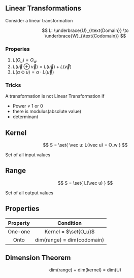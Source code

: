 ## Linear Transformations

Consider a linear transformation

$$
L: 
\underbrace{U}_{\text{Domain}}
\to
\underbrace{W}_{\text{Codomain}}
$$
### Properies

1. $L(O_u) = O_w$
2. $L(\vec u \oplus \vec v) = L(\vec u) + L(\vec v)$
3. $L(\alpha \odot u) = \alpha \cdot L(\vec u)$

### Tricks

A transformation is not Linear Transformation if

- Power $\ne$ 1 or 0
- there is modulus(absolute value)
- determinant

## Kernel

$$
S = \set{
\vec u: L(\vec u) = O_w
}
$$

Set of all input values

## Range

$$
S = \set{ L(\vec u) }
$$

Set of all output values

## Properties

| Property |         Condition          |
| :------: | :------------------------: |
| One-one  |    Kernel = $\set{O_u}$    |
|   Onto   | dim(range) = dim(codomain) |

## Dimension Theorem

$$
\text{
dim(range) + dim(kernel) = dim(U)
}
$$

